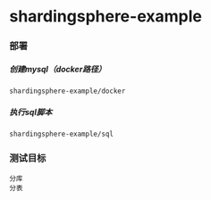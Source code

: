 # shardingsphere-example

### 部署

##### 创建mysql（docker路径）

    shardingsphere-example/docker
    
##### 执行sql脚本

    shardingsphere-example/sql

### 测试目标

    分库
    分表
